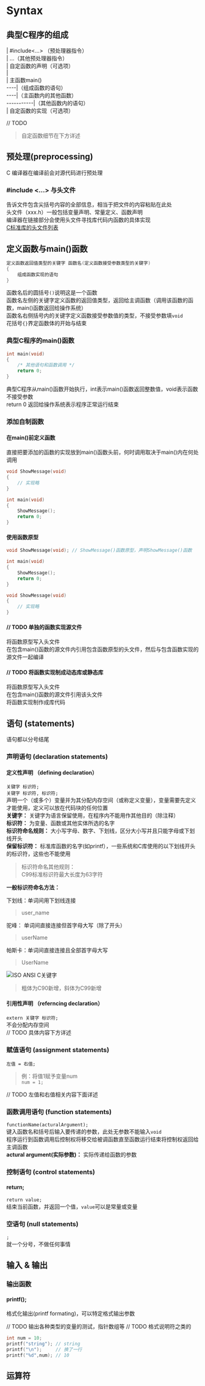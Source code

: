 # Syntax

## 典型C程序的组成

| #include<...> （预处理器指令）  
| ...（其他预处理器指令）  
| 自定函数的声明（可选项）  
|  
| 主函数main()  
----|（组成函数的语句）  
----|（主函数内的其他函数）  
-----------|（其他函数内的语句）  
| 自定函数的实现（可选项）  

// TODO
> 自定函数细节在下方详述  

## 预处理(preprocessing)

C 编译器在编译前会对源代码进行预处理  

### #include <...> 与头文件

告诉文件包含尖括号内容的全部信息，相当于把文件的内容粘贴在此处  
头文件（xxx.h）一般包括变量声明、常量定义、函数声明  
编译器在链接部分会使用头文件寻找库代码内函数的具体实现  
[C标准库的头文件列表](https://m.runoob.com/cprogramming/)  

## 定义函数与main()函数

```c
定义函数返回值类型的关键字 函数名(定义函数接受参数类型的关键字)
{
    组成函数实现的语句
}
```

函数名后的圆括号`()`说明这是一个函数  
函数名左侧的关键字定义函数的返回值类型，返回给主调函数（调用该函数的函数，main()函数返回给操作系统）  
函数名右侧括号内的关键字定义函数接受参数值的类型，不接受参数填`void`  
花括号`{}`界定函数体的开始与结束  

### 典型C程序的main()函数  

```c
int main(void)
{
    /* 其他语句和函数调用 */
    return 0;
}
```

典型C程序从main()函数开始执行，int表示main()函数返回整数值，void表示函数不接受参数  
return 0 返回给操作系统表示程序正常运行结束  

### 添加自制函数

#### 在main()前定义函数

直接把要添加的函数的实现放到main()函数头前，何时调用取决于main()内在何处调用  

```c
void ShowMessage(void)
{
    // 实现略
}

int main(void)
{
    ShowMessage();
    return 0;
}
```

#### 使用函数原型

```c
void ShowMessage(void); // ShowMessage()函数原型，声明ShowMessage()函数

int main(void)
{
    ShowMessage();
    return 0;
}

void ShowMessage(void)
{
    // 实现略
}
```

#### // TODO 单独的函数实现源文件

将函数原型写入头文件  
在包含main()函数的源文件内引用包含函数原型的头文件，然后与包含函数实现的源文件一起编译  

#### // TODO 将函数实现制成动态库或静态库

将函数原型写入头文件  
在包含main()函数的源文件引用该头文件  
将函数实现制作成库代码  

## 语句 (statements)

语句都以分号结尾  

### 声明语句 (declaration statements)

#### 定义性声明 （defining declaration）

`关键字 标识符;`  
`关键字 标识符, 标识符;`  
声明一个（或多个）变量并为其分配内存空间（或称定义变量），变量需要先定义才能使用，定义可以放在代码块的任何位置  
**关键字：** 关键字为语言保留使用，在程序内不能用作其他目的（除注释）  
**标识符：** 为变量、函数或其他实体所选的名字  
**标识符命名规则：** 大小写字母、数字、下划线，区分大小写并且只能字母或下划线开头  
**保留标识符：** 标准库函数的名字(如printf），一些系统和C库使用的以下划线开头的标识符，这些也不能使用  

> 标识符命名其他规则：  
> C99标准标识符最大长度为63字符  

**一般标识符命名方法：**  

下划线：单词间用下划线连接  
> user_name  

驼峰：   单词间直接连接但首字母大写（除了开头）  
> userName  

帕斯卡：单词间直接连接且全部首字母大写  
>UserName  

![ISO ANSI C关键字](_v_images/20210913210215742_1176.png)
> 粗体为C90新增，斜体为C99新增

#### 引用性声明 （referncing declaration）

`extern 关键字 标识符;`  
不会分配内存空间  
// TODO 具体内容下方详述  

### 赋值语句 (assignment statements)

`左值 = 右值;`  

> 例：将值1赋予变量num  
> `num = 1;`  

// TODO 左值和右值相关内容下面详述  

### 函数调用语句 (function statements)

`functionName(acturalArgument);`  
键入函数名和括号后输入要传递的参数，此处无参数不能输入`void`  
程序运行到函数调用后控制权将移交给被调函数直至函数运行结束将控制权返回给主调函数  
**actural argument(实际参数)：** 实际传递给函数的参数  

### 控制语句 (control statements)

#### return;

`return value;`  
结束当前函数，并返回一个值，`value`可以是常量或变量  

### 空语句 (null statements)

`;`  
就一个分号，不做任何事情  

## 输入 & 输出

### 输出函数

#### printf();

格式化输出(printf formating)，可以特定格式输出参数  

// TODO 输出各种类型的变量的测试，指针数组等
// TODO 格式说明符之类的

```c
int num = 10;
printf("string"); // string
printf("\n");     // 换了一行
printf("%d",num); // 10
```

## 运算符




